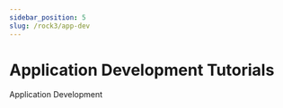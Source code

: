 ```yaml
---
sidebar_position: 5
slug: /rock3/app-dev
---
```


# Application Development Tutorials

Application Development

<DocCardList />
